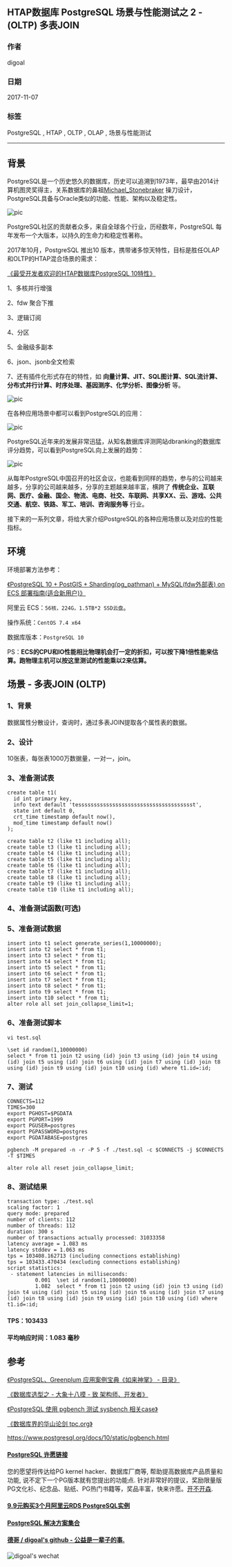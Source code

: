 ## HTAP数据库 PostgreSQL 场景与性能测试之 2 - (OLTP) 多表JOIN   
                             
### 作者            
digoal            
            
### 日期             
2017-11-07            
              
### 标签            
PostgreSQL , HTAP , OLTP , OLAP , 场景与性能测试      
                        
----                        
                         
## 背景          
PostgreSQL是一个历史悠久的数据库，历史可以追溯到1973年，最早由2014计算机图灵奖得主，关系数据库的鼻祖[Michael_Stonebraker](https://en.wikipedia.org/wiki/Michael_Stonebraker) 操刀设计，PostgreSQL具备与Oracle类似的功能、性能、架构以及稳定性。    
    
![pic](20171107_02_pic_003.jpg)      
    
PostgreSQL社区的贡献者众多，来自全球各个行业，历经数年，PostgreSQL 每年发布一个大版本，以持久的生命力和稳定性著称。    
    
2017年10月，PostgreSQL 推出10 版本，携带诸多惊天特性，目标是胜任OLAP和OLTP的HTAP混合场景的需求：    
    
[《最受开发者欢迎的HTAP数据库PostgreSQL 10特性》](../201710/20171029_01.md)    
    
1、多核并行增强    
    
2、fdw 聚合下推    
    
3、逻辑订阅    
     
4、分区    
    
5、金融级多副本    
    
6、json、jsonb全文检索    
    
7、还有插件化形式存在的特性，如 **向量计算、JIT、SQL图计算、SQL流计算、分布式并行计算、时序处理、基因测序、化学分析、图像分析** 等。    
    
![pic](20171107_02_pic_001.jpg)      
    
在各种应用场景中都可以看到PostgreSQL的应用：    
    
![pic](../201706/20170601_02_pic_002.png)      
    
PostgreSQL近年来的发展非常迅猛，从知名数据库评测网站dbranking的数据库评分趋势，可以看到PostgreSQL向上发展的趋势：    
    
![pic](20171107_02_pic_002.jpg)    
    
从每年PostgreSQL中国召开的社区会议，也能看到同样的趋势，参与的公司越来越多，分享的公司越来越多，分享的主题越来越丰富，横跨了 **传统企业、互联网、医疗、金融、国企、物流、电商、社交、车联网、共享XX、云、游戏、公共交通、航空、铁路、军工、培训、咨询服务等** 行业。    
    
接下来的一系列文章，将给大家介绍PostgreSQL的各种应用场景以及对应的性能指标。    
    
## 环境    
环境部署方法参考：    
    
[《PostgreSQL 10 + PostGIS + Sharding(pg_pathman) + MySQL(fdw外部表) on ECS 部署指南(适合新用户)》](../201710/20171018_01.md)      
    
阿里云 ECS：```56核，224G，1.5TB*2 SSD云盘```。    
    
操作系统：```CentOS 7.4 x64```    
    
数据库版本：```PostgreSQL 10```    
    
PS：**ECS的CPU和IO性能相比物理机会打一定的折扣，可以按下降1倍性能来估算。跑物理主机可以按这里测试的性能乘以2来估算。**      
    
## 场景 - 多表JOIN (OLTP)    
    
### 1、背景    
    
数据属性分散设计，查询时，通过多表JOIN提取各个属性表的数据。  
    
### 2、设计    
    
10张表，每张表1000万数据量，一对一，join。  
    
### 3、准备测试表    
    
```  
create table t1(  
  id int primary key,  
  info text default 'tessssssssssssssssssssssssssssssssssssst',   
  state int default 0,   
  crt_time timestamp default now(),   
  mod_time timestamp default now()  
);  
  
create table t2 (like t1 including all);  
create table t3 (like t1 including all);  
create table t4 (like t1 including all);  
create table t5 (like t1 including all);  
create table t6 (like t1 including all);  
create table t7 (like t1 including all);  
create table t8 (like t1 including all);  
create table t9 (like t1 including all);  
create table t10 (like t1 including all);  
```   
    
### 4、准备测试函数(可选)    
    
### 5、准备测试数据    
    
```  
insert into t1 select generate_series(1,10000000);  
insert into t2 select * from t1;  
insert into t3 select * from t1;  
insert into t4 select * from t1;  
insert into t5 select * from t1;  
insert into t6 select * from t1;  
insert into t7 select * from t1;  
insert into t8 select * from t1;  
insert into t9 select * from t1;  
insert into t10 select * from t1;  
alter role all set join_collapse_limit=1;  
```    
    
### 6、准备测试脚本    
    
```  
vi test.sql  
  
\set id random(1,10000000)  
select * from t1 join t2 using (id) join t3 using (id) join t4 using (id) join t5 using (id) join t6 using (id) join t7 using (id) join t8 using (id) join t9 using (id) join t10 using (id) where t1.id=:id;  
```  
    
### 7、测试    
    
```  
CONNECTS=112  
TIMES=300  
export PGHOST=$PGDATA  
export PGPORT=1999  
export PGUSER=postgres  
export PGPASSWORD=postgres  
export PGDATABASE=postgres  
  
pgbench -M prepared -n -r -P 5 -f ./test.sql -c $CONNECTS -j $CONNECTS -T $TIMES  
```  
  
```  
alter role all reset join_collapse_limit;  
```   
    
### 8、测试结果    
    
```    
transaction type: ./test.sql  
scaling factor: 1  
query mode: prepared  
number of clients: 112  
number of threads: 112  
duration: 300 s  
number of transactions actually processed: 31033358  
latency average = 1.083 ms  
latency stddev = 1.063 ms  
tps = 103408.162713 (including connections establishing)  
tps = 103433.470434 (excluding connections establishing)  
script statistics:  
 - statement latencies in milliseconds:  
         0.001  \set id random(1,10000000)  
         1.082  select * from t1 join t2 using (id) join t3 using (id) join t4 using (id) join t5 using (id) join t6 using (id) join t7 using (id) join t8 using (id) join t9 using (id) join t10 using (id) where t1.id=:id;  
```    
    
#### TPS：103433  
    
#### 平均响应时间：1.083 毫秒    
    
## 参考    
[《PostgreSQL、Greenplum 应用案例宝典《如来神掌》 - 目录》](../201706/20170601_02.md)      
    
[《数据库选型之 - 大象十八摸 - 致 架构师、开发者》](../201702/20170209_01.md)      
    
[《PostgreSQL 使用 pgbench 测试 sysbench 相关case》](../201610/20161031_02.md)      
    
[《数据库界的华山论剑 tpc.org》](../201701/20170125_01.md)      
      
https://www.postgresql.org/docs/10/static/pgbench.html      
      
  
  
  
  
  
  
  
  
  
  
  
  
  
  
  
  
  
  
  
  
  
  
  
  
  
  
  
  
  
  
  
  
  
  
  
  
  
  
  
  
  
  
  
  
  
  
  
  
  
  
  
  
  
  
  
  
  
  
  
  
  
  
  
  
  
  
  
  
  
  
  
  
  
#### [PostgreSQL 许愿链接](https://github.com/digoal/blog/issues/76 "269ac3d1c492e938c0191101c7238216")
您的愿望将传达给PG kernel hacker、数据库厂商等, 帮助提高数据库产品质量和功能, 说不定下一个PG版本就有您提出的功能点. 针对非常好的提议，奖励限量版PG文化衫、纪念品、贴纸、PG热门书籍等，奖品丰富，快来许愿。[开不开森](https://github.com/digoal/blog/issues/76 "269ac3d1c492e938c0191101c7238216").  
  
  
#### [9.9元购买3个月阿里云RDS PostgreSQL实例](https://www.aliyun.com/database/postgresqlactivity "57258f76c37864c6e6d23383d05714ea")
  
  
#### [PostgreSQL 解决方案集合](https://yq.aliyun.com/topic/118 "40cff096e9ed7122c512b35d8561d9c8")
  
  
#### [德哥 / digoal's github - 公益是一辈子的事.](https://github.com/digoal/blog/blob/master/README.md "22709685feb7cab07d30f30387f0a9ae")
  
  
![digoal's wechat](../pic/digoal_weixin.jpg "f7ad92eeba24523fd47a6e1a0e691b59")
  
